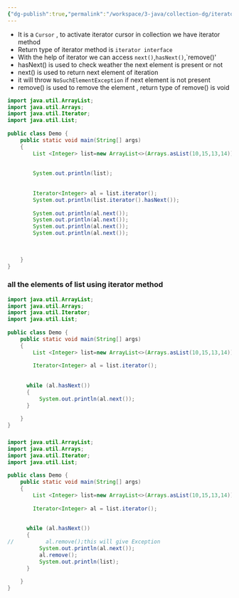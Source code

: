 ```yaml
---
{"dg-publish":true,"permalink":"/workspace/3-java/collection-dg/iterator/","noteIcon":""}
---
```



- It is a `Cursor` , to activate iterator cursor in collection we have iterator method 
- Return type of iterator method is `iterator interface` 
- With the help of iterator we can access `next()`,`hasNext()`,`remove()'
- hasNext() is used to check weather the next element is present or not 
- next() is used to return next element of iteration 
- it will throw `NoSuchElementException` if next element is not present
- remove() is used to remove the element , return type of remove() is void


```java
import java.util.ArrayList;  
import java.util.Arrays;  
import java.util.Iterator;  
import java.util.List;  
  
public class Demo {  
    public static void main(String[] args)  
    {  
        List <Integer> list=new ArrayList<>(Arrays.asList(10,15,13,14));  
  
  
        System.out.println(list);  
  
  
        Iterator<Integer> al = list.iterator();  
        System.out.println(list.iterator().hasNext());  
        
        System.out.println(al.next());  
        System.out.println(al.next());  
        System.out.println(al.next());  
        System.out.println(al.next());  
          
  
  
    }  
}
```


### all the elements of list using iterator method

```java
import java.util.ArrayList;  
import java.util.Arrays;  
import java.util.Iterator;  
import java.util.List;  
  
public class Demo {  
    public static void main(String[] args)  
    {  
        List <Integer> list=new ArrayList<>(Arrays.asList(10,15,13,14));  
  
        Iterator<Integer> al = list.iterator();  
  
  
      while (al.hasNext())  
      {  
          System.out.println(al.next());  
      }  
  
    }  
}
```


### 

```java
import java.util.ArrayList;  
import java.util.Arrays;  
import java.util.Iterator;  
import java.util.List;  
  
public class Demo {  
    public static void main(String[] args)  
    {  
        List <Integer> list=new ArrayList<>(Arrays.asList(10,15,13,14));  
  
        Iterator<Integer> al = list.iterator();  
  
  
      while (al.hasNext())  
      {  
//          al.remove();this will give Exception  
          System.out.println(al.next());  
          al.remove();  
          System.out.println(list);  
      }  
  
    }  
}
```





